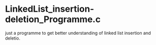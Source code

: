 # LinkedList_insertion-deletion_Programme.c
just a programme to get better understanding of linked list insertion and deletio.
